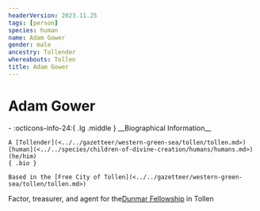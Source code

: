 ```yaml
---
headerVersion: 2023.11.25
tags: [person]
species: human
name: Adam Gower
gender: male
ancestry: Tollender
whereabouts: Tollen
title: Adam Gower
---
```

# Adam Gower
<div class="grid cards ext-narrow-margin ext-one-column" markdown>
- :octicons-info-24:{ .lg .middle } __Biographical Information__

    A [Tollender](<../../gazetteer/western-green-sea/tollen/tollen.md>) [human](<../../species/children-of-divine-creation/humans/humans.md>) (he/him)  
    { .bio }

    Based in the [Free City of Tollen](<../../gazetteer/western-green-sea/tollen/tollen.md>)
</div>


Factor, treasurer, and agent for the[Dunmar Fellowship](<../pcs/dunmar-fellowship/dunmar-fellowship.md>) in Tollen
